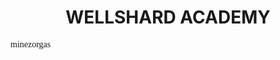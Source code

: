 <p style="font-family: Luminari"><h1 align="center"> WELLSHARD ACADEMY </h1></p>

<p style="font-family: Baskerville"> minezorgas </p>

